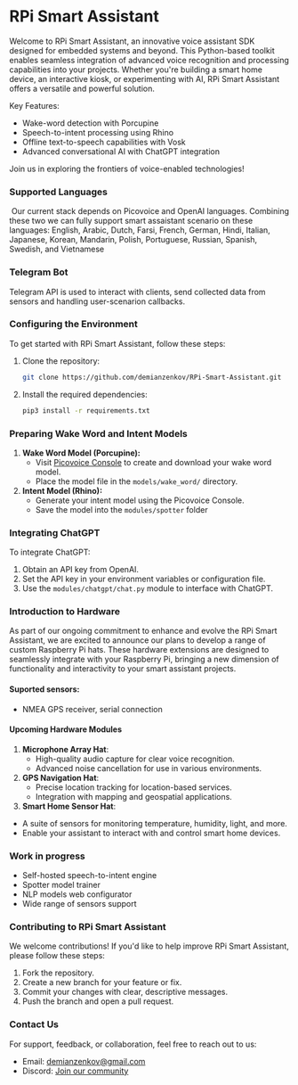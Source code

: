 # RPi Smart Assistant 

Welcome to RPi Smart Assistant, an innovative voice assistant SDK designed for embedded systems and beyond. This Python-based toolkit enables seamless integration of advanced voice recognition and processing capabilities into your projects. Whether you're building a smart home device, an interactive kiosk, or experimenting with AI, RPi Smart Assistant offers a versatile and powerful solution. 

Key Features: 

-  Wake-word detection with Porcupine
- Speech-to-intent processing using Rhino
- Offline text-to-speech capabilities with Vosk
- Advanced conversational AI with ChatGPT integration

Join us in exploring the frontiers of voice-enabled technologies!

### Supported Languages

​	Our current stack depends on Picovoice and OpenAI languages. Combining these two we can fully support smart assaistant scenario on these languages: English, Arabic, Dutch, Farsi, French, German, Hindi, Italian, Japanese, Korean, Mandarin, Polish, Portuguese, Russian, Spanish, Swedish, and Vietnamese

### Telegram Bot

Telegram API is used to interact with clients, send collected data from sensors and handling user-scenarion callbacks.

### Configuring the Environment 

To get started with RPi Smart Assistant, follow these steps: 

1. Clone the repository:

   ```bash
   git clone https://github.com/demianzenkov/RPi-Smart-Assistant.git
   ```

2. Install the required dependencies:

   ```bash
   pip3 install -r requirements.txt
   ```

### Preparing Wake Word and Intent Models

1. **Wake Word Model (Porcupine):**
   - Visit [Picovoice Console](https://console.picovoice.ai/) to create and download your wake word model.
   - Place the model file in the `models/wake_word/` directory.
2. **Intent Model (Rhino):**
   - Generate your intent model using the Picovoice Console.
   - Save the model into the `modules/spotter` folder

### Integrating ChatGPT

To integrate ChatGPT:

1. Obtain an API key from OpenAI.
2. Set the API key in your environment variables or configuration file.
3. Use the `modules/chatgpt/chat.py` module to interface with ChatGPT.

### Introduction to Hardware

As part of our ongoing commitment to enhance and evolve the RPi Smart Assistant, we are excited to announce our plans to develop a range of custom Raspberry Pi hats. These hardware extensions are designed to seamlessly integrate with your Raspberry Pi, bringing a new dimension of functionality and interactivity to your smart assistant projects. 

#### Suported sensors:

- NMEA GPS receiver, serial connection

#### Upcoming Hardware Modules

1. **Microphone Array Hat**:
    - High-quality audio capture for clear voice recognition.   
    - Advanced noise cancellation for use in various environments. 
2. **GPS Navigation Hat**:
   - Precise location tracking for location-based services. 
   - Integration with mapping and geospatial applications. 
3.  **Smart Home Sensor Hat**:
   - A suite of sensors for monitoring temperature, humidity, light, and more. 
   - Enable your assistant to interact with and control smart home devices. 

### Work in progress

- Self-hosted speech-to-intent engine
- Spotter model trainer
- NLP models web configurator
- Wide range of sensors support

### Contributing to RPi Smart Assistant 

We welcome contributions! If you'd like to help improve RPi Smart Assistant, please follow these steps: 

1. Fork the repository.
2. Create a new branch for your feature or fix.
3. Commit your changes with clear, descriptive messages.
4. Push the branch and open a pull request.

### Contact Us 

For support, feedback, or collaboration, feel free to reach out to us: 

- Email: [demianzenkov@gmail.com](mailto:demianzenkov@gmail.com)
- Discord: [Join our community](https://discord.gg/XEEKEUyc)